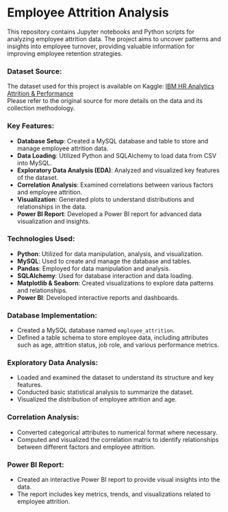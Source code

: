 # Employee Attrition Analysis

This repository contains Jupyter notebooks and Python scripts for analyzing employee attrition data. The project aims to uncover patterns and insights into employee turnover, providing valuable information for improving employee retention strategies.

### Dataset Source:

The dataset used for this project is available on Kaggle: [IBM HR Analytics Attrition & Performance](https://www.kaggle.com/datasets/pavansubhasht/ibm-hr-analytics-attrition-dataset)  
Please refer to the original source for more details on the data and its collection methodology.

### Key Features:

- **Database Setup**: Created a MySQL database and table to store and manage employee attrition data.
- **Data Loading**: Utilized Python and SQLAlchemy to load data from CSV into MySQL.
- **Exploratory Data Analysis (EDA)**: Analyzed and visualized key features of the dataset.
- **Correlation Analysis**: Examined correlations between various factors and employee attrition.
- **Visualization**: Generated plots to understand distributions and relationships in the data.
- **Power BI Report**: Developed a Power BI report for advanced data visualization and insights.

### Technologies Used:

- **Python**: Utilized for data manipulation, analysis, and visualization.
- **MySQL**: Used to create and manage the database and tables.
- **Pandas**: Employed for data manipulation and analysis.
- **SQLAlchemy**: Used for database interaction and data loading.
- **Matplotlib & Seaborn**: Created visualizations to explore data patterns and relationships.
- **Power BI**: Developed interactive reports and dashboards.

### Database Implementation:

- Created a MySQL database named `employee_attrition`.
- Defined a table schema to store employee data, including attributes such as age, attrition status, job role, and various performance metrics.

### Exploratory Data Analysis:

- Loaded and examined the dataset to understand its structure and key features.
- Conducted basic statistical analysis to summarize the dataset.
- Visualized the distribution of employee attrition and age.

### Correlation Analysis:

- Converted categorical attributes to numerical format where necessary.
- Computed and visualized the correlation matrix to identify relationships between different factors and employee attrition.

### Power BI Report:

- Created an interactive Power BI report to provide visual insights into the data.
- The report includes key metrics, trends, and visualizations related to employee attrition.
